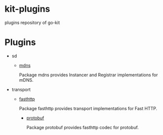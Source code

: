 # kit-plugins
plugins repository of go-kit

# Plugins

* sd

    * [mdns](https://github.com/wencan/kit-plugins/tree/master/sd/mdns)
    
        Package mdns provides Instancer and Registrar implementations for mDNS.

* transport

    * [fasthttp](https://github.com/wencan/kit-plugins/tree/master/transport/fasthttp)

        Package fasthttp provides transport implementations for Fast HTTP.

        * [protobuf](https://github.com/wencan/kit-plugins/tree/master/transport/fasthttp/protobuf)

            Package protobuf provides fasthttp codec for protobuf.